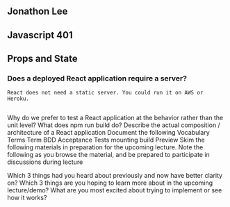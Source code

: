 ## Jonathon Lee
## Javascript 401
## Props and State




### Does a deployed React application require a server?
```
React does not need a static server. You could run it on AWS or Heroku.


```
Why do we prefer to test a React application at the behavior rather than the unit level?
What does npm run build do?
Describe the actual composition / architecture of a React application
Document the following Vocabulary Terms
Term
BDD
Acceptance Tests
mounting
build
Preview
Skim the following materials in preparation for the upcoming lecture. Note the following as you browse the material, and be prepared to participate in discussions during lecture

Which 3 things had you heard about previously and now have better clarity on?
Which 3 things are you hoping to learn more about in the upcoming lecture/demo?
What are you most excited about trying to implement or see how it works?